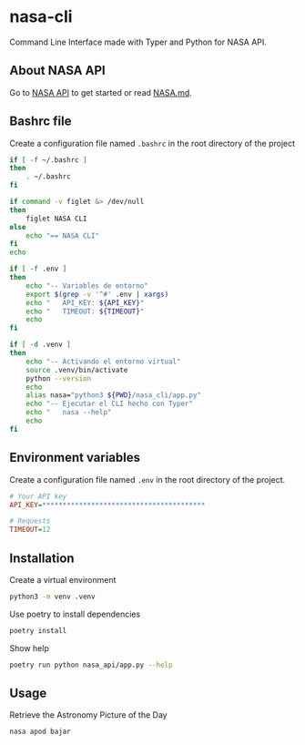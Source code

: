 # nasa-cli

Command Line Interface made with Typer and Python for NASA API.

## About NASA API

Go to [NASA API](https://api.nasa.gov/) to get started or read [NASA.md](NASA.md).

## Bashrc file

Create a configuration file named `.bashrc` in the root directory of the project

```bash
if [ -f ~/.bashrc ]
then
    . ~/.bashrc
fi

if command -v figlet &> /dev/null
then
    figlet NASA CLI
else
    echo "== NASA CLI"
fi
echo

if [ -f .env ]
then
    echo "-- Variables de entorno"
    export $(grep -v '^#' .env | xargs)
    echo "   API_KEY: ${API_KEY}"
    echo "   TIMEOUT: ${TIMEOUT}"
    echo
fi

if [ -d .venv ]
then
    echo "-- Activando el entorno virtual"
    source .venv/bin/activate
    python --version
    echo
    alias nasa="python3 ${PWD}/nasa_cli/app.py"
    echo "-- Ejecutar el CLI hecho con Typer"
    echo "   nasa --help"
    echo
fi
```

## Environment variables

Create a configuration file named `.env` in the root directory of the project.

```ini
# Your API key
API_KEY=****************************************

# Requests
TIMEOUT=12
```

## Installation

Create a virtual environment

```bash
python3 -m venv .venv
```

Use poetry to install dependencies

```bash
poetry install
```

Show help

```bash
poetry run python nasa_api/app.py --help
```

## Usage

Retrieve the Astronomy Picture of the Day

```bash
nasa apod bajar
```
